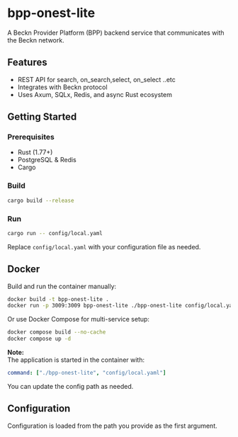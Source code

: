 # bpp-onest-lite

A Beckn Provider Platform (BPP) backend service that communicates with the Beckn network.

## Features

- REST API for search, on_search,select, on_select ..etc
- Integrates with Beckn protocol
- Uses Axum, SQLx, Redis, and async Rust ecosystem

## Getting Started

### Prerequisites

- Rust (1.77+)
- PostgreSQL & Redis
- Cargo

### Build

```sh
cargo build --release
```

### Run

```sh
cargo run -- config/local.yaml
```

Replace `config/local.yaml` with your configuration file as needed.

## Docker

Build and run the container manually:

```sh
docker build -t bpp-onest-lite .
docker run -p 3009:3009 bpp-onest-lite ./bpp-onest-lite config/local.yaml
```

Or use Docker Compose for multi-service setup:

```sh
docker compose build --no-cache
docker compose up -d
```

**Note:**  
The application is started in the container with:

```yaml
command: ["./bpp-onest-lite", "config/local.yaml"]
```

You can update the config path as needed.

## Configuration

Configuration is loaded from the path you provide as the first argument.